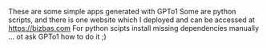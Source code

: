 These are some simple apps generated with GPTo1
Some are python scripts, and there is one website which I deployed and can be accessed at https://bizbas.com
For python scipts install missing dependencies manually ... ot ask GPTo1 how to do it ;)
